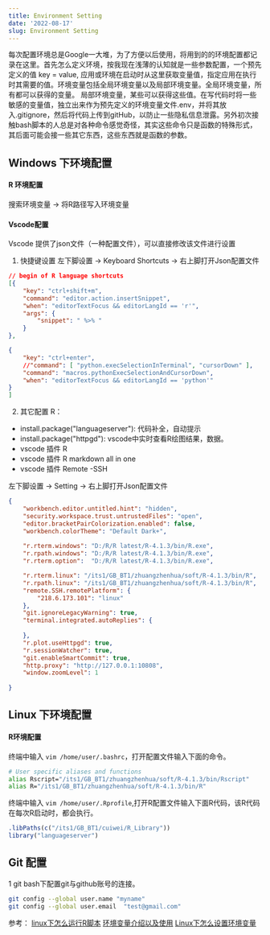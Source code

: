 ```yaml
---
title: Environment Setting
date: '2022-08-17'
slug: Environment Setting
---
```


每次配置环境总是Google一大堆，为了方便以后使用，将用到的的环境配置都记录在这里。首先怎么定义环境，按我现在浅薄的认知就是一些参数配置，一个预先定义的值 key = value, 应用或环境在启动时从这里获取变量值，指定应用在执行时其需要的值。环境变量包括全局环境变量以及局部环境变量。全局环境变量，所有都可以获得的变量。 局部环境变量，某些可以获得这些值。在写代码时将一些敏感的变量值，独立出来作为预先定义的环境变量文件.env，并将其放入.gitignore，然后将代码上传到gitHub，以防止一些隐私信息泄露。另外初次接触bash脚本的人总是对各种命令感觉奇怪，其实这些命令只是函数的特殊形式，其后面可能会接一些其它东西，这些东西就是函数的参数。



## Windows 下环境配置

#### R 环境配置
搜索环境变量 -> 将R路径写入环境变量

#### Vscode配置
Vscode 提供了json文件（一种配置文件），可以直接修改该文件进行设置

1. 快捷键设置
左下脚设置 -> Keyboard Shortcuts -> 右上脚打开Json配置文件
```json
// begin of R language shortcuts
[{
    "key": "ctrl+shift+m",
    "command": "editor.action.insertSnippet",
    "when": "editorTextFocus && editorLangId == 'r'",
    "args": {
        "snippet": " %>% "
    }
},

{
    "key": "ctrl+enter",
    //"command": [ "python.execSelectionInTerminal", "cursorDown" ],
    "command": "macros.pythonExecSelectionAndCursorDown",
    "when": "editorTextFocus && editorLangId == 'python'"
}
]
```

2. 其它配置
R：
- install.package("languageserver"): 代码补全，自动提示 
- install.package("httpgd"): vscode中实时查看R绘图结果，数据。
- vscode 插件 R
- vscode 插件 R markdown all in one
- vscode 插件 Remote -SSH 


左下脚设置 -> Setting -> 右上脚打开Json配置文件
```Json
{
    "workbench.editor.untitled.hint": "hidden",
    "security.workspace.trust.untrustedFiles": "open",
    "editor.bracketPairColorization.enabled": false,
    "workbench.colorTheme": "Default Dark+",
    
    "r.rterm.windows": "D:/R/R latest/R-4.1.3/bin/R.exe",
    "r.rpath.windows": "D:/R/R latest/R-4.1.3/bin/R.exe",
    "r.rterm.option":  "D:/R/R latest/R-4.1.3/bin/R.exe",

    "r.rterm.linux": "/its1/GB_BT1/zhuangzhenhua/soft/R-4.1.3/bin/R",
    "r.rpath.linux": "/its1/GB_BT1/zhuangzhenhua/soft/R-4.1.3/bin/R",
    "remote.SSH.remotePlatform": {
        "218.6.173.101": "linux"
    },
    "git.ignoreLegacyWarning": true,
    "terminal.integrated.autoReplies": {
    
    },
    "r.plot.useHttpgd": true,
    "r.sessionWatcher": true,
    "git.enableSmartCommit": true,
    "http.proxy": "http://127.0.0.1:10808",
    "window.zoomLevel": 1
    
}
```

## Linux 下环境配置
#### R环境配置
终端中输入 `vim /home/user/.bashrc`，打开配置文件输入下面的命令。
```bash
# User specific aliases and functions
alias Rscript="/its1/GB_BT1/zhuangzhenhua/soft/R-4.1.3/bin/Rscript"
alias R="/its1/GB_BT1/zhuangzhenhua/soft/R-4.1.3/bin/R"
```

终端中输入 `vim /home/user/.Rprofile`,打开R配置文件输入下面R代码，该R代码在每次R启动时，都会执行。
```r
.libPaths(c("/its1/GB_BT1/cuiwei/R_Library"))
library("languageserver")
```

## Git 配置
1 git bash下配置git与github账号的连接。
```bash
git config --global user.name "myname"
git config --global user.email  "test@gmail.com"
```




参考：
[linux下怎么运行R脚本](http://www.cureffi.org/2014/01/15/running-r-batch-mode-linux/)
[环境变量介绍以及使用](https://medium.com/chingu/an-introduction-to-environment-variables-and-how-to-use-them-f602f66d15fa)
[Linux下怎么设置环境变量](https://www.serverlab.ca/tutorials/linux/administration-linux/how-to-set-environment-variables-in-linux/)

